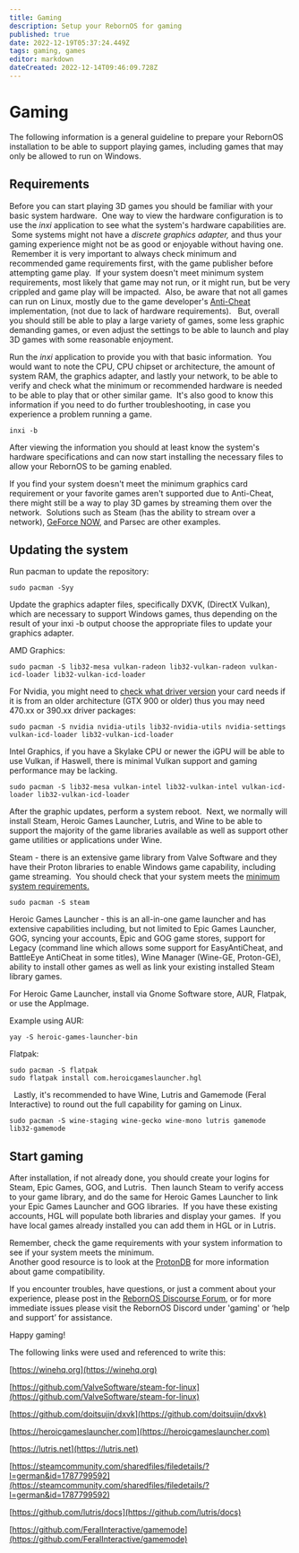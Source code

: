 ```yaml
---
title: Gaming
description: Setup your RebornOS for gaming
published: true
date: 2022-12-19T05:37:24.449Z
tags: gaming, games
editor: markdown
dateCreated: 2022-12-14T09:46:09.728Z
---
```


# Gaming

The following information is a general guideline to prepare your RebornOS installation to be able to support playing games, including games that may only be allowed to run on Windows.

## Requirements

Before you can start playing 3D games you should be familiar with your basic system hardware.  One way to view the hardware configuration is to use the *inxi* application to see what the system's hardware capabilities are.  Some systems might not have a *discrete graphics adapter,* and thus your gaming experience might not be as good or enjoyable without having one.  Remember it is very important to always check minimum and recommended game requirements first, with the game publisher before attempting game play.  If your system doesn't meet minimum system requirements, most likely that game may not run, or it might run, but be very crippled and game play will be impacted.  Also, be aware that not all games can run on Linux, mostly due to the game developer's [Anti-Cheat](https://areweanticheatyet.com/) implementation, (not due to lack of hardware requirements).   But, overall you should still be able to play a large variety of games, some less graphic demanding games, or even adjust the settings to be able to launch and play 3D games with some reasonable enjoyment.

Run the *inxi* application to provide you with that basic information.  You would want to note the CPU, CPU chipset or architecture, the amount of system RAM, the graphics adapter, and lastly your network, to be able to verify and check what the minimum or recommended hardware is needed to be able to play that or other similar game.  It's also good to know this information if you need to do further troubleshooting, in case you experience a problem running a game.

```plaintext
inxi -b
```

After viewing the information you should at least know the system's hardware specifications and can now start installing the necessary files to allow your RebornOS to be gaming enabled.

If you find your system doesn't meet the minimum graphics card requirement or your favorite games aren't supported due to Anti-Cheat, there might still be a way to play 3D games by streaming them over the network.  Solutions such as Steam (has the ability to stream over a network), [GeForce NOW](https://wiki.rebornos.org/en/howto/gaming/geforcenow), and Parsec are other examples. 

## Updating the system

Run pacman to update the repository:

```plaintext
sudo pacman -Syy
```

Update the graphics adapter files, specifically DXVK, (DirectX Vulkan), which are necessary to support Windows games, thus depending on the result of your inxi -b output choose the appropriate files to update your graphics adapter.

AMD Graphics:

```plaintext
sudo pacman -S lib32-mesa vulkan-radeon lib32-vulkan-radeon vulkan-icd-loader lib32-vulkan-icd-loader
```

For Nvidia, you might need to [check what driver version](https://www.nvidia.com/en-us/drivers/unix/legacy-gpu/) your card needs if it is from an older architecture (GTX 900 or older) thus you may need 470.xx or 390.xx driver packages:

```plaintext
sudo pacman -S nvidia nvidia-utils lib32-nvidia-utils nvidia-settings vulkan-icd-loader lib32-vulkan-icd-loader
```

Intel Graphics, if you have a Skylake CPU or newer the iGPU will be able to use Vulkan, if Haswell, there is minimal Vulkan support and gaming performance may be lacking.

```plaintext
sudo pacman -S lib32-mesa vulkan-intel lib32-vulkan-intel vulkan-icd-loader lib32-vulkan-icd-loader
```

After the graphic updates, perform a system reboot.  Next, we normally will install Steam, Heroic Games Launcher, Lutris, and Wine to be able to support the majority of the game libraries available as well as support other game utilities or applications under Wine.

Steam - there is an extensive game library from Valve Software and they have their Proton libraries to enable Windows game capability, including game streaming.  You should check that your system meets the [minimum system requirements.](https://github.com/ValveSoftware/steam-for-linux#readme)

```plaintext
sudo pacman -S steam 
```

Heroic Games Launcher - this is an all-in-one game launcher and has extensive capabilities including, but not limited to Epic Games Launcher, GOG, syncing your accounts, Epic and GOG game stores, support for Legacy (command line which allows some support for EasyAntiCheat, and BattleEye AntiCheat in some titles), Wine Manager (Wine-GE, Proton-GE), ability to install other games as well as link your existing installed Steam library games.  
  
For Heroic Game Launcher, install via Gnome Software store, AUR, Flatpak, or use the AppImage.

Example using AUR:

```plaintext
yay -S heroic-games-launcher-bin
```

Flatpak:

```plaintext
sudo pacman -S flatpak
sudo flatpak install com.heroicgameslauncher.hgl
```

  Lastly, it's recommended to have Wine, Lutris and Gamemode (Feral Interactive) to round out the full capability for gaming on Linux.

```plaintext
sudo pacman -S wine-staging wine-gecko wine-mono lutris gamemode lib32-gamemode
```

## Start gaming

After installation, if not already done, you should create your logins for Steam, Epic Games, GOG, and Lutris.  Then launch Steam to verify access to your game library, and do the same for Heroic Games Launcher to link your Epic Games Launcher and GOG libraries.  If you have these existing accounts, HGL will populate both libraries and display your games.  If you have local games already installed you can add them in HGL or in Lutris.

Remember, check the game requirements with your system information to see if your system meets the minimum.  
Another good resource is to look at the [ProtonDB](https://protondb.com) for more information about game compatibility. 

If you encounter troubles, have questions, or just a comment about your experience, please post in the [RebornOS Discourse Forum](https://rebornos.discourse.group), or for more immediate issues please visit the RebornOS Discord under 'gaming' or ‘help and support’ for assistance. 

Happy gaming! 

The following links were used and referenced to write this:

[https://winehq.org](https://winehq.org)

[https://github.com/ValveSoftware/steam-for-linux](https://github.com/ValveSoftware/steam-for-linux)

[https://github.com/doitsujin/dxvk](https://github.com/doitsujin/dxvk)

[https://heroicgameslauncher.com](https://heroicgameslauncher.com)

[https://lutris.net](https://lutris.net)

[https://steamcommunity.com/sharedfiles/filedetails/?l=german&id=1787799592](https://steamcommunity.com/sharedfiles/filedetails/?l=german&id=1787799592)

[https://github.com/lutris/docs](https://github.com/lutris/docs)

[https://github.com/FeralInteractive/gamemode](https://github.com/FeralInteractive/gamemode)